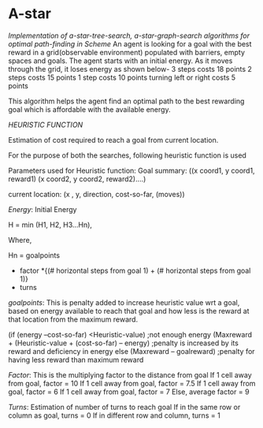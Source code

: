 # A-star


*Implementation of a-star-tree-search, a-star-graph-search algorithms for optimal path-finding in Scheme*
An agent is looking for a goal with the best reward in a grid(observable environment) populated with barriers,
empty spaces and goals. The agent starts with an initial energy. As it moves through the grid,
it loses energy as shown below-
3 steps costs 18 points
2 steps costs 15 points
1 step costs 10 points
turning left or right costs 5 points

This algorithm helps the agent find an optimal path to the best rewarding goal which is affordable with 
the available energy. 


*HEURISTIC FUNCTION*

Estimation of cost required to reach a goal from current location.

For the purpose of both the searches, following heuristic function is used

Parameters used for Heuristic function:
Goal summary:
((x coord1, y coord1, reward1) (x coord2, y coord2, reward2)….)

current location:
(x , y,  direction,  cost-so-far, (moves)) 

*Energy*:
Initial Energy 

H = min (H1, H2, H3…Hn), 

Where,

Hn = 	goalpoints 
+ factor *{(# horizontal steps from goal 1) + (# horizontal steps from goal 1)} 
+ turns 

*goalpoints*: This is penalty added to increase heuristic value wrt a goal, based on energy available to reach that goal and how less is the reward at that location from the maximum reward.

(if (energy –cost-so-far) <Heuristic-value) ;not enough energy
(Maxreward + (Heuristic-value + (cost-so-far) – energy) ;penalty is increased by its reward  and deficiency in energy
else 
(Maxreward – goalreward) ;penalty for having less reward than maximum reward

*Factor*: This is the multiplying factor to the distance from goal
If 1 cell away from goal, factor = 10
If 1 cell away from goal, factor = 7.5
If 1 cell away from goal, factor = 6
If 1 cell away from goal, factor = 7
Else, average factor = 9

*Turns*: Estimation of number of turns to reach goal
If in the same row or column as goal, turns = 0
If in different row and column, turns = 1





